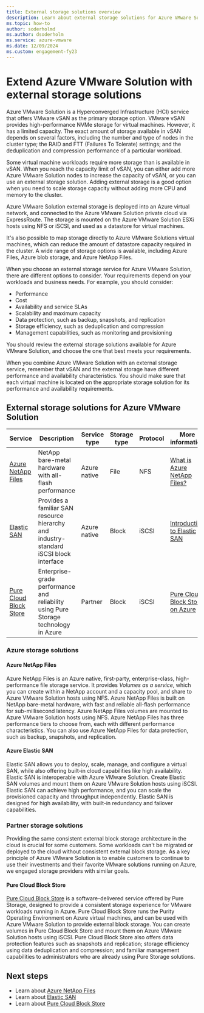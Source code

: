 ```yaml
--- 
title: External storage solutions overview
description: Learn about external storage solutions for Azure VMware Solution private cloud.
ms.topic: how-to
author: soderholmd
ms.author: dsoderholm
ms.service: azure-vmware
ms.date: 12/09/2024
ms.custom: engagement-fy23
--- 
```


# Extend Azure VMware Solution with external storage solutions

Azure VMware Solution is a Hyperconverged Infrastructure (HCI) service that offers VMware vSAN as the primary storage option. VMware vSAN provides high-performance NVMe storage for virtual machines. However, it has a limited capacity. The exact amount of storage available in vSAN depends on several factors, including the number and type of nodes in the cluster type; the RAID and FTT (Failures To Tolerate) settings; and the deduplication and compression performance of a particular workload. 

Some virtual machine workloads require more storage than is available in vSAN. When you reach the capacity limit of vSAN, you can either add more Azure VMware Solution nodes to increase the capacity of vSAN, or you can use an external storage solution. Adding external storage is a good option when you need to scale storage capacity without adding more CPU and memory to the cluster.

Azure VMware Solution external storage is deployed into an Azure virtual network, and connected to the Azure VMware Solution private cloud via ExpressRoute. The storage is mounted on the Azure VMware Solution ESXi hosts using NFS or iSCSI, and used as a datastore for virtual machines.

It's also possible to map storage directly to Azure VMware Solutions virtual machines, which can reduce the amount of datastore capacity required in the cluster. A wide range of storage options is available, including Azure Files, Azure blob storage, and Azure NetApp Files.

When you choose an external storage service for Azure VMware Solution, there are different options to consider. Your requirements depend on your workloads and business needs. For example, you should consider:

- Performance
- Cost
- Availability and service SLAs
- Scalability and maximum capacity
- Data protection, such as backup, snapshots, and replication
- Storage efficiency, such as deduplication and compression
- Management capabilities, such as monitoring and provisioning

You should review the external storage solutions available for Azure VMware Solution, and choose the one that best meets your requirements.

When you combine Azure VMware Solution with an external storage service, remember that vSAN and the external storage have different performance and availability characteristics. You should make sure that each virtual machine is located on the appropriate storage solution for its performance and availability requirements.

## External storage solutions for Azure VMware Solution 

|Service|Description|Service type|Storage type|Protocol|More information|
|-|-|-|-|-|-|
|[Azure NetApp Files](./attach-azure-netapp-files-to-azure-vmware-solution-hosts.md)|NetApp bare-metal hardware with all-flash performance|Azure native|File|NFS|[What is Azure NetApp Files?](../azure-netapp-files/azure-netapp-files-introduction.md)|
|[Elastic SAN](./configure-azure-elastic-san.md)|Provides a familiar SAN resource hierarchy and industry-standard iSCSI block interface|Azure native|Block|iSCSI|[Introduction to Elastic SAN](../storage/elastic-san/elastic-san-introduction.md)|
|[Pure Cloud Block Store](./configure-pure-cloud-block-store.md)|Enterprise-grade performance and reliability using Pure Storage technology in Azure|Partner|Block|iSCSI|[Pure Cloud Block Store on Azure](https://support.purestorage.com/bundle/m_cbs_for_azure/page/Pure_Cloud_Block_Store/topics/concept/c_introduction_121.html)|

### Azure storage solutions

#### Azure NetApp Files

Azure NetApp Files is an Azure native, first-party, enterprise-class, high-performance file storage service. It provides _Volumes as a service_, which you can create within a NetApp account and a capacity pool, and share to Azure VMware Solution hosts using NFS. Azure NetApp Files is built on NetApp bare-metal hardware, with fast and reliable all-flash performance for sub-millisecond latency. Azure NetApp Files volumes are mounted to Azure VMware Solution hosts using NFS. Azure NetApp Files has three performance tiers to choose from, each with different performance characteristics. You can also use Azure NetApp Files for data protection, such as backup, snapshots, and replication. 

#### Azure Elastic SAN

Elastic SAN allows you to deploy, scale, manage, and configure a virtual SAN, while also offering built-in cloud capabilities like high availability. Elastic SAN is interoperable with Azure VMware Solution. Create Elastic SAN volumes and mount them on Azure VMware Solution hosts using iSCSI. Elastic SAN can achieve high performance, and you can scale the provisioned capacity and throughput independently. Elastic SAN is designed for high availability, with built-in redundancy and failover capabilities.

### Partner storage solutions

Providing the same consistent external block storage architecture in the cloud is crucial for some customers. Some workloads can't be migrated or deployed to the cloud without consistent external block storage. As a key principle of Azure VMware Solution is to enable customers to continue to use their investments and their favorite VMware solutions running on Azure, we engaged storage providers with similar goals. 

#### Pure Cloud Block Store

[Pure Cloud Block Store](../azure-vmware/configure-pure-cloud-block-store.md) is a software-delivered service offered by Pure Storage, designed to provide a consistent storage experience for VMware workloads running in Azure. Pure Cloud Block Store runs the Purity Operating Environment on Azure virtual machines, and can be used with Azure VMware Solution to provide external block storage. You can create volumes in Pure Cloud Block Store and mount them on Azure VMware Solution hosts using iSCSI. Pure Cloud Block Store also offers data protection features such as snapshots and replication; storage efficiency using data deduplication and compression; and familiar management capabilities to administrators who are already using Pure Storage solutions.

## Next steps

- Learn about [Azure NetApp Files](./attach-azure-netapp-files-to-azure-vmware-solution-hosts.md)
- Learn about [Elastic SAN](./configure-azure-elastic-san.md)
- Learn about [Pure Cloud Block Store](./configure-pure-cloud-block-store.md)